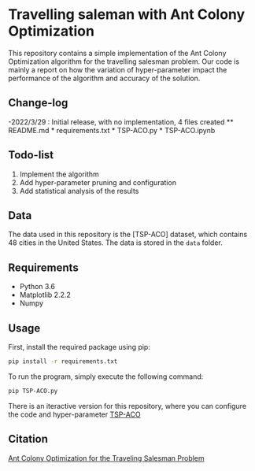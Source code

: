 # Travelling saleman with Ant Colony Optimization

This repository contains a simple implementation of the Ant Colony Optimization algorithm for the travelling salesman problem.
Our code is mainly a report on how the variation of hyper-parameter impact the performance of the algorithm and accuracy of the solution.


## Change-log

-2022/3/29 : Initial release, with no implementation, 4 files created
    ** README.md
    * requirements.txt
    * TSP-ACO.py
    * TSP-ACO.ipynb


## Todo-list
1. Implement the algorithm
2. Add hyper-parameter pruning and configuration
3. Add statistical analysis of the results

## Data

The data used in this repository is the [TSP-ACO] dataset, which contains 48 cities in the United States. The data is stored in the `data` folder.


## Requirements

- Python 3.6
- Matplotlib 2.2.2
- Numpy 

## Usage
First, install the required package using pip:
    
```bash
pip install -r requirements.txt
```
To run the program, simply execute the following command:

```bash
pip TSP-ACO.py
```

There is an iteractive version for this repository, where you can configure the code and hyper-parameter [TSP-ACO](TSP_nb.ipynb)


## Citation
[Ant Colony Optimization for the Traveling Salesman Problem](https://www.researchgate.net/publication/220568269_Ant_Colony_Optimization_for_the_Traveling_Salesman_Problem)
